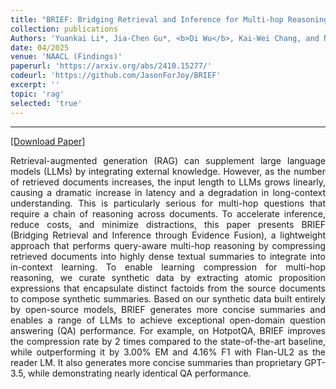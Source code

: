 ```yaml
---
title: "BRIEF: Bridging Retrieval and Inference for Multi-hop Reasoning via Compression"
collection: publications
Authors: 'Yuankai Li*, Jia-Chen Gu*, <b>Di Wu</b>, Kai-Wei Chang, and Nanyun Peng.'
date: 04/2025
venue: 'NAACL (Findings)'
paperurl: 'https://arxiv.org/abs/2410.15277/'
codeurl: 'https://github.com/JasonForJoy/BRIEF'
excerpt: ''
topic: 'rag'
selected: 'true'
---
```

---
<a href='https://arxiv.org/pdf/2410.15277' target="_blank">[Download Paper]</a>

<p align="justify">
Retrieval-augmented generation (RAG) can supplement large language models (LLMs) by integrating external knowledge. However, as the number of retrieved documents increases, the input length to LLMs grows linearly, causing a dramatic increase in latency and a degradation in long-context understanding. This is particularly serious for multi-hop questions that require a chain of reasoning across documents. To accelerate inference, reduce costs, and minimize distractions, this paper presents BRIEF (Bridging Retrieval and Inference through Evidence Fusion), a lightweight approach that performs query-aware multi-hop reasoning by compressing retrieved documents into highly dense textual summaries to integrate into in-context learning. To enable learning compression for multi-hop reasoning, we curate synthetic data by extracting atomic proposition expressions that encapsulate distinct factoids from the source documents to compose synthetic summaries. Based on our synthetic data built entirely by open-source models, BRIEF generates more concise summaries and enables a range of LLMs to achieve exceptional open-domain question answering (QA) performance. For example, on HotpotQA, BRIEF improves the compression rate by 2 times compared to the state-of-the-art baseline, while outperforming it by 3.00% EM and 4.16% F1 with Flan-UL2 as the reader LM. It also generates more concise summaries than proprietary GPT-3.5, while demonstrating nearly identical QA performance.
</p>
